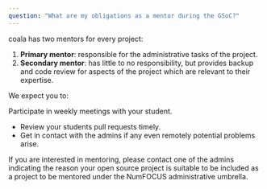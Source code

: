 ```yaml
---
question: "What are my obligations as a mentor during the GSoC?"
---
```

coala has two mentors for every project:

1.  **Primary mentor**: responsible for the administrative tasks of the project.
2.  **Secondary mentor**: has little to no responsibility, but provides backup
    and code review for aspects of the project which are relevant to their
    expertise.

We expect you to:

Participate in weekly meetings with your student.
* Review your students pull requests timely.
* Get in contact with the admins if any even remotely
potential problems arise.

If you are interested in mentoring, please contact one of the admins
indicating the reason your open source project is suitable to be included as
a project to be mentored under the NumFOCUS administrative umbrella.

<!-- List of admins is [here](http://projects.coala.io/#/mentors). -->
